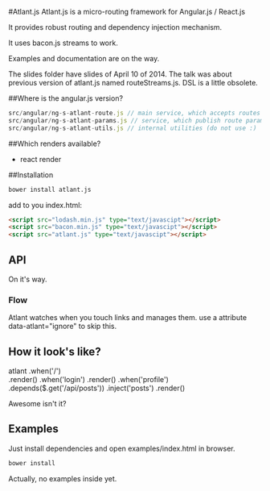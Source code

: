 #Atlant.js
Atlant.js is a micro-routing framework for Angular.js / React.js

It provides robust routing and dependency injection mechanism. 

It uses bacon.js streams to work.

Examples and documentation are on the way.

The slides folder have slides of April 10 of 2014. 
The talk was about previous version of atlant.js named routeStreams.js.
DSL is a little obsolete.

##Where is the angular.js version?

```js
src/angular/ng-s-atlant-route.js // main service, which accepts routes declarations.
src/angular/ng-s-atlant-params.js // service, which publish route params info
src/angular/ng-s-atlant-utils.js // internal utilities (do not use :)
```

##Which renders available?

- react render

##Installation

```sh
bower install atlant.js
```


add to you index.html:

```html
<script src="lodash.min.js" type="text/javascipt"></script>
<script src="bacon.min.js" type="text/javascipt"></script>
<script src="atlant.js" type="text/javascipt"></script>
```

## API

On it's way.

### Flow

Atlant watches when you touch links and manages them. 
use a attribute data-atlant="ignore" to skip this.

## How it look's like?

atlant
    .when('/')   
        .render(<Home/>)
    .when('login')
        .render(<Login/>)
    .when('profile')
        .depends($.get('/api/posts'))
            .inject('posts')
                .render(<PostsList>)

Awesome isn't it?

## Examples

Just install dependencies and open examples/index.html in browser.
```sh
bower install
```

Actually, no examples inside yet.


